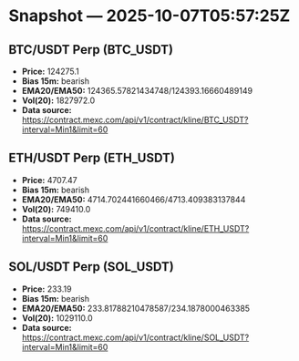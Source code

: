 # Snapshot — 2025-10-07T05:57:25Z

## BTC/USDT Perp (BTC_USDT)
- **Price:** 124275.1
- **Bias 15m:** bearish
- **EMA20/EMA50:** 124365.57821434748/124393.16660489149
- **Vol(20):** 1827972.0
- **Data source:** https://contract.mexc.com/api/v1/contract/kline/BTC_USDT?interval=Min1&limit=60

## ETH/USDT Perp (ETH_USDT)
- **Price:** 4707.47
- **Bias 15m:** bearish
- **EMA20/EMA50:** 4714.702441660466/4713.409383137844
- **Vol(20):** 749410.0
- **Data source:** https://contract.mexc.com/api/v1/contract/kline/ETH_USDT?interval=Min1&limit=60

## SOL/USDT Perp (SOL_USDT)
- **Price:** 233.19
- **Bias 15m:** bearish
- **EMA20/EMA50:** 233.81788210478587/234.1878000463385
- **Vol(20):** 1029110.0
- **Data source:** https://contract.mexc.com/api/v1/contract/kline/SOL_USDT?interval=Min1&limit=60
